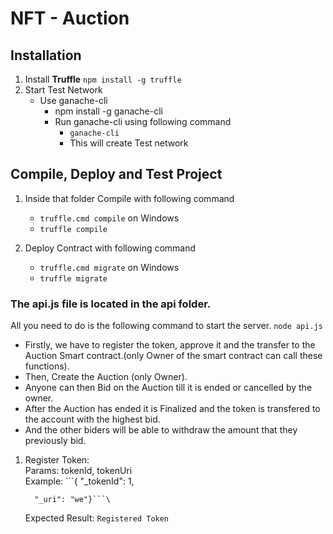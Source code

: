 # NFT - Auction

## Installation
1. Install **Truffle** ```npm install -g truffle```
2. Start Test Network 
   - Use ganache-cli
     - npm install -g ganache-cli
     - Run ganache-cli using following command
       - ```ganache-cli```
       - This will create Test network

## Compile, Deploy and Test Project
1. Inside that folder Compile with following command
   - ```truffle.cmd compile``` on Windows
   - ```truffle compile```

2. Deploy Contract with following command
   - ```truffle.cmd migrate```  on Windows
   - ```truffle migrate```

### The api.js file is located in the api folder.
All you need to do is the following command to start the server.
```node api.js```

* Firstly, we have to register the token, approve it and the transfer to the Auction Smart contract.(only Owner of the smart contract can call these functions).
* Then, Create the Auction (only Owner).
* Anyone can then Bid on the Auction till it is ended or cancelled by the owner.
* After the Auction has ended it is Finalized and the token is transfered to the account with the highest bid.
* And the other biders will be able to withdraw the amount that they previously bid.

1. Register Token:\
   Params: tokenId, tokenUri\
      Example: 
         ```{ 
         "_tokenId": 1,
         
         "_uri": "we"}```\
     Expected Result:
         ```Registered Token```
